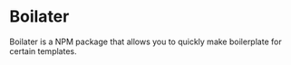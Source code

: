 # Boilater

Boilater is a NPM package that allows you to quickly make boilerplate for certain templates.